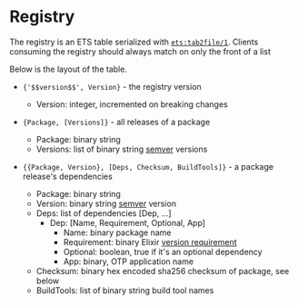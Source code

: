 # Registry

The registry is an ETS table serialized with [`ets:tab2file/1`][]. Clients
consuming the registry should always match on only the front of a list

Below is the layout of the table.

  * `{'$$version$$', Version}` - the registry version
    - Version: integer, incremented on breaking changes

  * `{Package, [Versions]}` - all releases of a package
    - Package: binary string
    - Versions: list of binary string [semver][] versions

  * `{{Package, Version}, [Deps, Checksum, BuildTools]}` - a package release's dependencies
    - Package: binary string
    - Version: binary string [semver][] version
    - Deps: list of dependencies [Dep, ...]
      - Dep: [Name, Requirement, Optional, App]
        - Name: binary package name
        - Requirement: binary Elixir [version requirement][]
        - Optional: boolean, true if it's an optional dependency
        - App: binary, OTP application name
    - Checksum: binary hex encoded sha256 checksum of package, see below
    - BuildTools: list of binary string build tool names

[`ets:tab2file/1`]: http://www.erlang.org/doc/man/ets.html#tab2file-2
[semver]: http://semver.org/
[version requirement]: http://elixir-lang.org/docs/stable/elixir/Version.html
